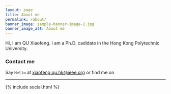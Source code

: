 ```yaml
---
layout: page
title: About me
permalink: /about/
banner_image: sample-banner-image-2.jpg
banner_image_alt: About me
---
```


Hi, I am QU Xiaofeng. I am a Ph.D. cadidate in the Hong Kong Polytechnic University.

### Contact me

Say `Hello` at xiaofeng.qu.hk@ieee.org or find
me on

---

{% include social.html %}
